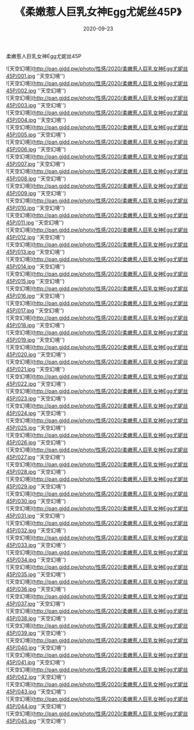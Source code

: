 ﻿---
layout: post
title:  《柔嫩惹人巨乳女神Egg尤妮丝45P》
date:   2020-09-23
img: http://pan.gjdd.pw/photo/性感/2020/柔嫩惹人巨乳女神Egg尤妮丝45P/000.jpg
categories: [美女, 性感, 泳衣]
---

柔嫩惹人巨乳女神Egg尤妮丝45P



![天空幻境](http://pan.gjdd.pw/photo/性感/2020/柔嫩惹人巨乳女神Egg尤妮丝45P/001.jpg ''天空幻境'') <br>
![天空幻境](http://pan.gjdd.pw/photo/性感/2020/柔嫩惹人巨乳女神Egg尤妮丝45P/002.jpg ''天空幻境'') <br>
![天空幻境](http://pan.gjdd.pw/photo/性感/2020/柔嫩惹人巨乳女神Egg尤妮丝45P/003.jpg ''天空幻境'') <br>
![天空幻境](http://pan.gjdd.pw/photo/性感/2020/柔嫩惹人巨乳女神Egg尤妮丝45P/004.jpg ''天空幻境'') <br>
![天空幻境](http://pan.gjdd.pw/photo/性感/2020/柔嫩惹人巨乳女神Egg尤妮丝45P/005.jpg ''天空幻境'') <br>
![天空幻境](http://pan.gjdd.pw/photo/性感/2020/柔嫩惹人巨乳女神Egg尤妮丝45P/006.jpg ''天空幻境'') <br>
![天空幻境](http://pan.gjdd.pw/photo/性感/2020/柔嫩惹人巨乳女神Egg尤妮丝45P/007.jpg ''天空幻境'') <br>
![天空幻境](http://pan.gjdd.pw/photo/性感/2020/柔嫩惹人巨乳女神Egg尤妮丝45P/008.jpg ''天空幻境'') <br>
![天空幻境](http://pan.gjdd.pw/photo/性感/2020/柔嫩惹人巨乳女神Egg尤妮丝45P/009.jpg ''天空幻境'') <br>
![天空幻境](http://pan.gjdd.pw/photo/性感/2020/柔嫩惹人巨乳女神Egg尤妮丝45P/010.jpg ''天空幻境'') <br>
![天空幻境](http://pan.gjdd.pw/photo/性感/2020/柔嫩惹人巨乳女神Egg尤妮丝45P/011.jpg ''天空幻境'') <br>
![天空幻境](http://pan.gjdd.pw/photo/性感/2020/柔嫩惹人巨乳女神Egg尤妮丝45P/012.jpg ''天空幻境'') <br>
![天空幻境](http://pan.gjdd.pw/photo/性感/2020/柔嫩惹人巨乳女神Egg尤妮丝45P/013.jpg ''天空幻境'') <br>
![天空幻境](http://pan.gjdd.pw/photo/性感/2020/柔嫩惹人巨乳女神Egg尤妮丝45P/014.jpg ''天空幻境'') <br>
![天空幻境](http://pan.gjdd.pw/photo/性感/2020/柔嫩惹人巨乳女神Egg尤妮丝45P/015.jpg ''天空幻境'') <br>
![天空幻境](http://pan.gjdd.pw/photo/性感/2020/柔嫩惹人巨乳女神Egg尤妮丝45P/016.jpg ''天空幻境'') <br>
![天空幻境](http://pan.gjdd.pw/photo/性感/2020/柔嫩惹人巨乳女神Egg尤妮丝45P/017.jpg ''天空幻境'') <br>
![天空幻境](http://pan.gjdd.pw/photo/性感/2020/柔嫩惹人巨乳女神Egg尤妮丝45P/018.jpg ''天空幻境'') <br>
![天空幻境](http://pan.gjdd.pw/photo/性感/2020/柔嫩惹人巨乳女神Egg尤妮丝45P/019.jpg ''天空幻境'') <br>
![天空幻境](http://pan.gjdd.pw/photo/性感/2020/柔嫩惹人巨乳女神Egg尤妮丝45P/020.jpg ''天空幻境'') <br>
![天空幻境](http://pan.gjdd.pw/photo/性感/2020/柔嫩惹人巨乳女神Egg尤妮丝45P/021.jpg ''天空幻境'') <br>
![天空幻境](http://pan.gjdd.pw/photo/性感/2020/柔嫩惹人巨乳女神Egg尤妮丝45P/022.jpg ''天空幻境'') <br>
![天空幻境](http://pan.gjdd.pw/photo/性感/2020/柔嫩惹人巨乳女神Egg尤妮丝45P/023.jpg ''天空幻境'') <br>
![天空幻境](http://pan.gjdd.pw/photo/性感/2020/柔嫩惹人巨乳女神Egg尤妮丝45P/024.jpg ''天空幻境'') <br>
![天空幻境](http://pan.gjdd.pw/photo/性感/2020/柔嫩惹人巨乳女神Egg尤妮丝45P/025.jpg ''天空幻境'') <br>
![天空幻境](http://pan.gjdd.pw/photo/性感/2020/柔嫩惹人巨乳女神Egg尤妮丝45P/026.jpg ''天空幻境'') <br>
![天空幻境](http://pan.gjdd.pw/photo/性感/2020/柔嫩惹人巨乳女神Egg尤妮丝45P/027.jpg ''天空幻境'') <br>
![天空幻境](http://pan.gjdd.pw/photo/性感/2020/柔嫩惹人巨乳女神Egg尤妮丝45P/028.jpg ''天空幻境'') <br>
![天空幻境](http://pan.gjdd.pw/photo/性感/2020/柔嫩惹人巨乳女神Egg尤妮丝45P/029.jpg ''天空幻境'') <br>
![天空幻境](http://pan.gjdd.pw/photo/性感/2020/柔嫩惹人巨乳女神Egg尤妮丝45P/030.jpg ''天空幻境'') <br>
![天空幻境](http://pan.gjdd.pw/photo/性感/2020/柔嫩惹人巨乳女神Egg尤妮丝45P/031.jpg ''天空幻境'') <br>
![天空幻境](http://pan.gjdd.pw/photo/性感/2020/柔嫩惹人巨乳女神Egg尤妮丝45P/032.jpg ''天空幻境'') <br>
![天空幻境](http://pan.gjdd.pw/photo/性感/2020/柔嫩惹人巨乳女神Egg尤妮丝45P/033.jpg ''天空幻境'') <br>
![天空幻境](http://pan.gjdd.pw/photo/性感/2020/柔嫩惹人巨乳女神Egg尤妮丝45P/034.jpg ''天空幻境'') <br>
![天空幻境](http://pan.gjdd.pw/photo/性感/2020/柔嫩惹人巨乳女神Egg尤妮丝45P/035.jpg ''天空幻境'') <br>
![天空幻境](http://pan.gjdd.pw/photo/性感/2020/柔嫩惹人巨乳女神Egg尤妮丝45P/036.jpg ''天空幻境'') <br>
![天空幻境](http://pan.gjdd.pw/photo/性感/2020/柔嫩惹人巨乳女神Egg尤妮丝45P/037.jpg ''天空幻境'') <br>
![天空幻境](http://pan.gjdd.pw/photo/性感/2020/柔嫩惹人巨乳女神Egg尤妮丝45P/038.jpg ''天空幻境'') <br>
![天空幻境](http://pan.gjdd.pw/photo/性感/2020/柔嫩惹人巨乳女神Egg尤妮丝45P/039.jpg ''天空幻境'') <br>
![天空幻境](http://pan.gjdd.pw/photo/性感/2020/柔嫩惹人巨乳女神Egg尤妮丝45P/040.jpg ''天空幻境'') <br>
![天空幻境](http://pan.gjdd.pw/photo/性感/2020/柔嫩惹人巨乳女神Egg尤妮丝45P/041.jpg ''天空幻境'') <br>
![天空幻境](http://pan.gjdd.pw/photo/性感/2020/柔嫩惹人巨乳女神Egg尤妮丝45P/042.jpg ''天空幻境'') <br>
![天空幻境](http://pan.gjdd.pw/photo/性感/2020/柔嫩惹人巨乳女神Egg尤妮丝45P/043.jpg ''天空幻境'') <br>
![天空幻境](http://pan.gjdd.pw/photo/性感/2020/柔嫩惹人巨乳女神Egg尤妮丝45P/044.jpg ''天空幻境'') <br>
![天空幻境](http://pan.gjdd.pw/photo/性感/2020/柔嫩惹人巨乳女神Egg尤妮丝45P/045.jpg ''天空幻境'') <br>